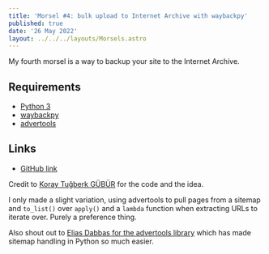 ```yaml
---
title: 'Morsel #4: bulk upload to Internet Archive with waybackpy'
published: true
date: '26 May 2022'
layout: ../../../layouts/Morsels.astro
---
```


My fourth morsel is a way to backup your site to the Internet Archive.

## Requirements

* [Python 3](https://www.python.org/downloads/)
* [waybackpy](https://pypi.org/project/waybackpy/)
* [advertools](https://advertools.readthedocs.io/en/master/)

## Links

* [GitHub link](https://github.com/starchildluke/wayback)

Credit to [Koray Tuğberk GÜBÜR](https://www.holisticseo.digital/python-seo/internet-archive/) for the code and the idea.

I only made a slight variation, using advertools to pull pages from a sitemap and ```to_list()``` over ```apply()``` and a ```lambda``` function when extracting URLs to iterate over. Purely a preference thing.

Also shout out to [Elias Dabbas for the advertools library](https://github.com/eliasdabbas/advertools) which has made sitemap handling in Python so much easier.